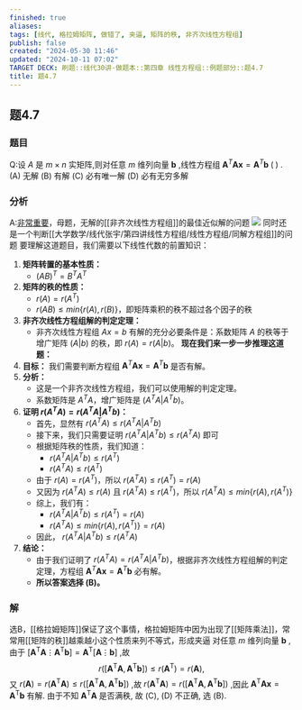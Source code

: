 ```yaml
---
finished: true
aliases: 
tags: [线代, 格拉姆矩阵, 做错了, 夹逼, 矩阵的秩, 非齐次线性方程组]
publish: false
created: "2024-05-30 11:46"
updated: "2024-10-11 07:02"
TARGET DECK: 刷题::线代30讲-做题本::第四章 线性方程组::例题部分::题4.7
title: 题4.7
---
```

## 题4.7
### 题目
Q:设 $A$ 是 $m \times  n$ 实矩阵,则对任意 $m$ 维列向量 $\mathbf{b}$ ,线性方程组 ${\mathbf{A}}^{T}\mathbf{A}\mathbf{x} = {\mathbf{A}}^{T}\mathbf{b}\;( \;)$ .
(A) 无解 
(B) 有解 
(C) 必有唯一解 
(D) 必有无穷多解
### 分析
A:[非常重要](https://youtu.be/jdZgy9idITw?list=PLH_SiDrNHIUTqSSyR3pRlXc-y_uUhblAA&t=1923)，母题，无解的[[非齐次线性方程组]]的最佳近似解的问题
![](https://img.hwenyi.live/202406180954276.webp)
同时还是一个判断[[大学数学/线代张宇/第四讲线性方程组/线性方程组/同解方程组]]的问题
要理解这道题目，我们需要以下线性代数的前置知识：
1. **矩阵转置的基本性质：**
   - $(AB)^T = B^TA^T$  
2. **矩阵的秩的性质：**
   - $r(A) = r(A^T)$
   - $r(AB) \le min\{r(A), r(B)\}$，即矩阵乘积的秩不超过各个因子的秩
3. **非齐次线性方程组解的判定定理：**  
    - 非齐次线性方程组 $Ax = b$ 有解的充分必要条件是：系数矩阵 $A$ 的秩等于增广矩阵 $(A|b)$ 的秩，即 $r(A) = r(A|b)$。
**现在我们来一步一步推理这道题：**
4. **目标：** 我们需要判断方程组 ${\mathbf{A}}^{T}\mathbf{A}\mathbf{x} = {\mathbf{A}}^{T}\mathbf{b}$ 是否有解。
5. **分析：** 
   - 这是一个非齐次线性方程组，我们可以使用解的判定定理。
   - 系数矩阵是 $A^TA$，增广矩阵是 $(A^TA | A^Tb)$。
6. **证明 $r(A^TA) = r(A^TA | A^Tb)$：**
   - 首先，显然有 $r(A^TA) \le r(A^TA | A^Tb)$
   - 接下来，我们只需要证明 $r(A^TA | A^Tb) \le r(A^TA)$ 即可
   - 根据矩阵秩的性质，我们知道：
      - $r(A^TA | A^Tb) \le r(A^T)$
      - $r(A^TA) \le r(A^T)$ 
   - 由于 $r(A) = r(A^T)$，所以 $r(A^TA) \le r(A^T) = r(A)$
   - 又因为 $r(A^TA) \le r(A)$ 且 $r(A^TA) \le r(A^T)$，所以 $r(A^TA) \le  min\{r(A), r(A^T)\}$
   - 综上，我们有：
        - $r(A^TA | A^Tb) \le r(A^T) = r(A)$
        - $r(A^TA) \le  min\{r(A), r(A^T)\} = r(A)$
   - 因此， $r(A^TA | A^Tb) \le r(A^TA)$ 
7. **结论：** 
   - 由于我们证明了 $r(A^TA) = r(A^TA | A^Tb)$，根据非齐次线性方程组解的判定定理，方程组 ${\mathbf{A}}^{T}\mathbf{A}\mathbf{x} = {\mathbf{A}}^{T}\mathbf{b}$ 必有解。
   - **所以答案选择 (B)。**
### 解
选B，[[格拉姆矩阵]]保证了这个事情，格拉姆矩阵中因为出现了[[矩阵乘法]]，常常用[[矩阵的秩]]越乘越小这个性质来列不等式，形成夹逼
对任意 $m$ 维列向量 $\mathbf{b}$ ,由于 $\lbrack {\mathbf{A}}^{\mathrm{T}}\mathbf{A}{\vdots}{\mathbf{A}}^{\mathrm{T}}\mathbf{b} \rbrack = {\mathbf{A}}^{\mathrm{T}}\lbrack \mathbf{A}{\vdots}\mathbf{b} \rbrack$ ,故
$$
r( \lbrack {\mathbf{A}}^{\mathrm{T}}\mathbf{A},{\mathbf{A}}^{\mathrm{T}}\mathbf{b} \rbrack ) {\leq} r( {\mathbf{A}}^{\mathrm{T}} ) = r( \mathbf{A} ),
$$
又 $r( \mathbf{A} ) = r( {\mathbf{A}}^{\mathrm{T}}\mathbf{A} ) {\leq} r( \lbrack {\mathbf{A}}^{\mathrm{T}}\mathbf{A},{\mathbf{A}}^{\mathrm{T}}\mathbf{b} \rbrack )$ ,故 $r( {\mathbf{A}}^{\mathrm{T}}\mathbf{A} ) = r( \lbrack {\mathbf{A}}^{\mathrm{T}}\mathbf{A},{\mathbf{A}}^{\mathrm{T}}\mathbf{b} \rbrack )$ ,因此 ${\mathbf{A}}^{\mathrm{T}}\mathbf{A}\mathbf{x} = {\mathbf{A}}^{\mathrm{T}}\mathbf{b}$ 有解. 
由于不知 ${\mathbf{A}}^{\mathrm{T}}\mathbf{A}$ 是否满秩, 故 (C), (D) 不正确, 选 (B).

